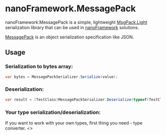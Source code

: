 # nanoFramework.MessagePack

nanoFramework.MessagePack is a simple, lightweight [MsgPack.Light](https://github.com/progaudi/MsgPack.Light) serialization library that can be used in [nanoFramework](https://github.com/nanoframework) solutions.

[MessagePack](https://github.com/msgpack/msgpack) is an object serialization specification like JSON.

## Usage
### Serialization to bytes array:
```C#
var bytes = MessagePackSerializer.Serialize(value);
```
### Deserialization:
```C#
var result = (TestClass)MessagePackSerializer.Deserialize(typeof(TestClass), bytes);
```
### Your type serialization/deserialization:
If you want to work with your own types, first thing you need - type converter.
<<TODO>>
